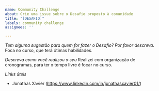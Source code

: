 ```yaml
---
name: Community Challenge
about: Crie uma issue sobre o Desafio proposto à comunidade
title: "[DESAFIO]"
labels: community challenge
assignees: ''

---
```


*Tem alguma sugestão para quem for fazer o Desafio? Por favor descreva.*
Foca no curso, que terá ótimas habilidades. 

*Descreva como você realizou o seu*
Realizei com organização de cronogramas, para ter o tempo livre é focar no curso.

*Links úteis*
- Jonathas Xavier (https://www.linkedin.com/in/jonathasxavier01/)

